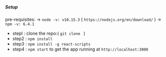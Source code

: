 
##### Setup


pre-requisites:
-> `node -v: v10.15.3` ( `https://nodejs.org/en/download/` )
-> `npm -v: 6.4.1`
- stepl : clone the repo:( `git clone ` )
- step2 : `npm install`
- step3 : `npm install -g react-scripts`
- step4 : `npm start` to get the app running at `http://localhost:3000`
